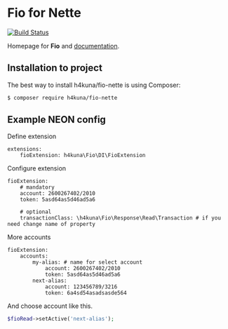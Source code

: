 Fio for Nette
=============
[![Build Status](https://travis-ci.org/h4kuna/fio-nette.svg?branch=master)](https://travis-ci.org/h4kuna/fio-nette)

Homepage for **Fio** and [documentation](//github.com/h4kuna/fio).

Installation to project
-----------------------
The best way to install h4kuna/fio-nette is using Composer:
```sh
$ composer require h4kuna/fio-nette
```

Example NEON config
-------------------
Define extension
```
extensions:
    fioExtension: h4kuna\Fio\DI\FioExtension
```

Configure extension
```
fioExtension:
    # mandatory
	account: 2600267402/2010
	token: 5asd64as5d46ad5a6

    # optional
    transactionClass: \h4kuna\Fio\Response\Read\Transaction # if you need change name of property
```

More accounts
```
fioExtension:
	accounts:
		my-alias: # name for select account
			account: 2600267402/2010
			token: 5asd64as5d46ad5a6
		next-alias:
			account: 123456789/3216
			token: 6a4sd54asadsasde564			
```

And choose account like this.
```php
$fioRead->setActive('next-alias');
```
